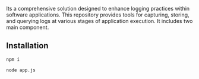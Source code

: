 Its a comprehensive solution designed to enhance logging practices within software applications. This repository provides tools for capturing, storing, and querying logs at various stages of application execution. It includes two main component.


## Installation

```bash
npm i

node app.js
```